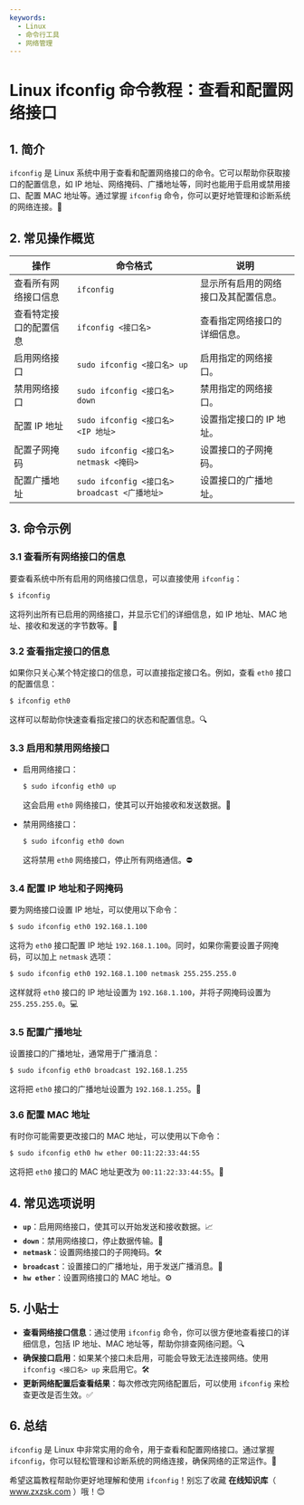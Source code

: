 ```yaml
---
keywords:
  - Linux
  - 命令行工具
  - 网络管理
---
```


# Linux ifconfig 命令教程：查看和配置网络接口 

## 1. 简介

`ifconfig` 是 Linux 系统中用于查看和配置网络接口的命令。它可以帮助你获取接口的配置信息，如 IP 地址、网络掩码、广播地址等，同时也能用于启用或禁用接口、配置 MAC 地址等。通过掌握 `ifconfig` 命令，你可以更好地管理和诊断系统的网络连接。🔧

## 2. 常见操作概览

| 操作                          | 命令格式                                          | 说明                                      |
|-------------------------------|-------------------------------------------------|-------------------------------------------|
| 查看所有网络接口信息          | `ifconfig`                                     | 显示所有启用的网络接口及其配置信息。         |
| 查看特定接口的配置信息        | `ifconfig <接口名>`                             | 查看指定网络接口的详细信息。                 |
| 启用网络接口                  | `sudo ifconfig <接口名> up`                    | 启用指定的网络接口。                       |
| 禁用网络接口                  | `sudo ifconfig <接口名> down`                  | 禁用指定的网络接口。                       |
| 配置 IP 地址                  | `sudo ifconfig <接口名> <IP 地址>`             | 设置指定接口的 IP 地址。                    |
| 配置子网掩码                  | `sudo ifconfig <接口名> netmask <掩码>`         | 设置接口的子网掩码。                        |
| 配置广播地址                  | `sudo ifconfig <接口名> broadcast <广播地址>`  | 设置接口的广播地址。                       |

## 3. 命令示例

### 3.1 查看所有网络接口的信息

要查看系统中所有启用的网络接口信息，可以直接使用 `ifconfig`：

```bash
$ ifconfig
```

这将列出所有已启用的网络接口，并显示它们的详细信息，如 IP 地址、MAC 地址、接收和发送的字节数等。📡

### 3.2 查看指定接口的信息

如果你只关心某个特定接口的信息，可以直接指定接口名。例如，查看 `eth0` 接口的配置信息：

```bash
$ ifconfig eth0
```

这样可以帮助你快速查看指定接口的状态和配置信息。🔍

### 3.3 启用和禁用网络接口

- 启用网络接口：

  ```bash
  $ sudo ifconfig eth0 up
  ```

  这会启用 `eth0` 网络接口，使其可以开始接收和发送数据。🚀

- 禁用网络接口：

  ```bash
  $ sudo ifconfig eth0 down
  ```

  这将禁用 `eth0` 网络接口，停止所有网络通信。⛔

### 3.4 配置 IP 地址和子网掩码

要为网络接口设置 IP 地址，可以使用以下命令：

```bash
$ sudo ifconfig eth0 192.168.1.100
```

这将为 `eth0` 接口配置 IP 地址 `192.168.1.100`。同时，如果你需要设置子网掩码，可以加上 `netmask` 选项：

```bash
$ sudo ifconfig eth0 192.168.1.100 netmask 255.255.255.0
```

这样就将 `eth0` 接口的 IP 地址设置为 `192.168.1.100`，并将子网掩码设置为 `255.255.255.0`。💻

### 3.5 配置广播地址

设置接口的广播地址，通常用于广播消息：

```bash
$ sudo ifconfig eth0 broadcast 192.168.1.255
```

这将把 `eth0` 接口的广播地址设置为 `192.168.1.255`。📢

### 3.6 配置 MAC 地址

有时你可能需要更改接口的 MAC 地址，可以使用以下命令：

```bash
$ sudo ifconfig eth0 hw ether 00:11:22:33:44:55
```

这将把 `eth0` 接口的 MAC 地址更改为 `00:11:22:33:44:55`。🔑

## 4. 常见选项说明

- **`up`**：启用网络接口，使其可以开始发送和接收数据。📈
- **`down`**：禁用网络接口，停止数据传输。🚫
- **`netmask`**：设置网络接口的子网掩码。🛠️
- **`broadcast`**：设置接口的广播地址，用于发送广播消息。📡
- **`hw ether`**：设置网络接口的 MAC 地址。⚙️

## 5. 小贴士

- **查看网络接口信息**：通过使用 `ifconfig` 命令，你可以很方便地查看接口的详细信息，包括 IP 地址、MAC 地址等，帮助你排查网络问题。🔍
- **确保接口启用**：如果某个接口未启用，可能会导致无法连接网络。使用 `ifconfig <接口名> up` 来启用它。🛠️
- **更新网络配置后查看结果**：每次修改完网络配置后，可以使用 `ifconfig` 来检查更改是否生效。✅

## 6. 总结

`ifconfig` 是 Linux 中非常实用的命令，用于查看和配置网络接口。通过掌握 `ifconfig`，你可以轻松管理和诊断系统的网络连接，确保网络的正常运作。🔧

希望这篇教程帮助你更好地理解和使用 `ifconfig`！别忘了收藏 **在线知识库**（ www.zxzsk.com ）哦！😊